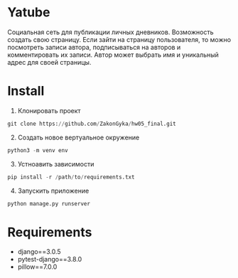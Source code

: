 # Yatube
Cоциальная сеть для публикации личных дневников. Возможность создать свою страницу. Если зайти на страницу пользователя, то можно посмотреть записи автора, подписываться на авторов и комментировать их записи. Автор может выбрать имя и уникальный адрес для своей страницы. 
# Install
1. Клонировать проект
```Python
git clone https://github.com/ZakonGyka/hw05_final.git
```
2. Создать новое вертуальное окружение
```Python
python3 -m venv env
```
3. Устноавить зависимости
```Python
pip install -r /path/to/requirements.txt
```
4. Запускить приложение
```Python
python manage.py runserver
```
# Requirements
+ django==3.0.5
+ pytest-django==3.8.0
+ pillow==7.0.0
